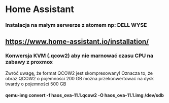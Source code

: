 # Home Assistant

### Instalacja na małym serwerze z atomem np: DELL WYSE
https://www.home-assistant.io/installation/
----
### Konwersja KVM (.qcow2) aby nie marnować czasu CPU na zabawy z proxmox 
Zwróć uwagę, że format QCOW2 jest skompresowany! Oznacza to, że obraz QCOW2 o pojemności 200 GB można przekonwertować na dysk twardy o pojemności 500 GB
#### qemu-img convert -f haos_ova-11.1.qcow2 -O haos_ova-11.1.img /dev/sdb


